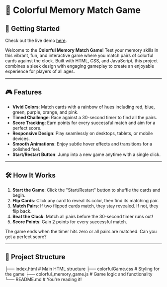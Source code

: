 # 🌈 Colorful Memory Match Game
## 🚀 Getting Started
Check out the live demo [here](https://brunowebdesigner.github.io/colorfulMemoryGame/).

Welcome to the **Colorful Memory Match Game**! Test your memory skills in this vibrant, fun, and interactive game where you match pairs of colorful cards against the clock. Built with HTML, CSS, and JavaScript, this project combines a sleek design with engaging gameplay to create an enjoyable experience for players of all ages.

---

## 🎮 Features

- **Vivid Colors**: Match cards with a rainbow of hues including red, blue, green, purple, orange, and pink.
- **Timed Challenge**: Race against a 30-second timer to find all the pairs.
- **Score Tracking**: Earn points for every successful match and aim for a perfect score.
- **Responsive Design**: Play seamlessly on desktops, tablets, or mobile devices.
- **Smooth Animations**: Enjoy subtle hover effects and transitions for a polished feel.
- **Start/Restart Button**: Jump into a new game anytime with a single click.

---

## 🛠️ How It Works
1. **Start the Game**: Click the "Start/Restart" button to shuffle the cards and begin.
2. **Flip Cards**: Click any card to reveal its color, then find its matching pair.
3. **Match Pairs**: If two flipped cards match, they stay revealed. If not, they flip back.
4. **Beat the Clock**: Match all pairs before the 30-second timer runs out!
5. **Score Points**: Gain 2 points for every successful match.

The game ends when the timer hits zero or all pairs are matched. Can you get a perfect score?

---

## 📂 Project Structure

├── index.html            # Main HTML structure
├── colorfulGame.css      # Styling for the game
├── colorful_memory_game.js # Game logic and functionality
└── README.md             # You're reading it!
